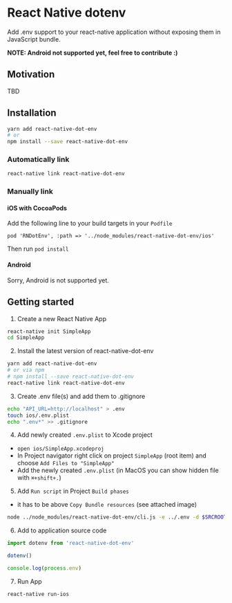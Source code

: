 # React Native dotenv

Add .env support to your react-native application without exposing them in JavaScript bundle.

**NOTE: Android not supported yet, feel free to contribute :)**

## Motivation

TBD

## Installation

```sh
yarn add react-native-dot-env
# or
npm install --save react-native-dot-env
```

### Automatically link

```sh
react-native link react-native-dot-env
```

### Manually link

#### iOS with CocoaPods

Add the following line to your build targets in your `Podfile`

`pod 'RNDotEnv', :path => '../node_modules/react-native-dot-env/ios'`

Then run `pod install`

#### Android

Sorry, Android is not supported yet.

## Getting started

1. Create a new React Native App

  ```sh
  react-native init SimpleApp
  cd SimpleApp
  ```

2. Install the latest version of react-native-dot-env

  ```sh
  yarn add react-native-dot-env
  # or via npm
  # npm install --save react-native-dot-env
  react-native link react-native-dot-env
  ```

3. Create .env file(s) and add them to .gitignore

  ```sh
  echo "API_URL=http://localhost" > .env
  touch ios/.env.plist
  echo ".env*" >> .gitignore
  ```

4. Add newly created `.env.plist` to Xcode project

  - `open ios/SimpleApp.xcodeproj`
  - In Project navigator right click on project `SimpleApp` (root item) and choose `Add Files to "SimpleApp"`
  -  Add the newly created `.env.plist` (in MacOS you can show hidden file with `⌘+shift+.`)

5. Add `Run script` in Project `Build phases`

  - it has to be above `Copy Bundle resources` (see attached image)

  ```sh
  node ../node_modules/react-native-dot-env/cli.js -e ../.env -d $SRCROOT
  ```
6. Add to application source code

  ```js
  import dotenv from 'react-native-dot-env'

  dotenv()

  console.log(process.env)
  ```

7. Run App

  ```sh
  react-native run-ios
  ```

